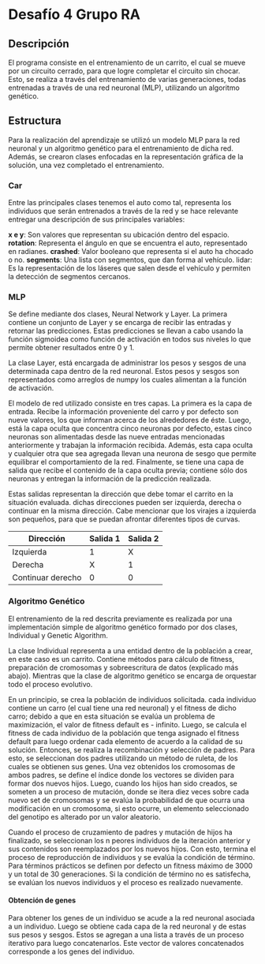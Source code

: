 # Desafío 4 Grupo RA

## Descripción
	
El programa consiste en el entrenamiento de un carrito, el cual se mueve por un circuito cerrado, para que logre completar el circuito sin chocar. Esto, se realiza a través del entrenamiento de varias generaciones, todas entrenadas a través de una red neuronal (MLP), utilizando un algoritmo genético. 


## Estructura

Para la realización del aprendizaje se utilizó un modelo MLP para la red neuronal y un algoritmo genético para el entrenamiento de dicha red. Además, se crearon clases enfocadas en la representación gráfica de la solución, una vez completado el entrenamiento.

### Car

Entre las principales clases tenemos el auto como tal, representa los individuos que serán entrenados a través de la red y se hace relevante entregar una descripción de sus principales variables:

**x e y**: Son valores que representan su ubicación dentro del espacio. 
**rotation**: Representa el ángulo en que se encuentra el auto, representado en radianes.
**crashed**: Valor booleano que representa si el auto ha chocado o no.
**segments**: Una lista con segmentos, que dan forma al vehículo. 
lidar: Es la representación de los láseres que salen desde el vehículo y permiten la detección de segmentos cercanos.

### MLP

Se define mediante dos clases, Neural Network y Layer. La primera contiene un conjunto de Layer y se encarga de recibir las entradas y retornar las predicciones. Estas predicciones se llevan a cabo usando la función sigmoidea como función de activación en todos sus niveles lo que permite obtener resultados entre 0 y 1.

La clase Layer, está encargada de administrar los pesos y sesgos de una determinada capa dentro de la red neuronal. Estos pesos y sesgos son representados como arreglos de numpy los cuales alimentan a la función de activación.

El modelo de red utilizado consiste en tres capas. La primera es la capa de entrada. Recibe la información proveniente del carro y por defecto son nueve valores, los que informan acerca de los alrededores de éste. Luego, está la capa oculta que concentra cinco neuronas por defecto, estas cinco neuronas son alimentadas desde las nueve entradas mencionadas anteriormente y trabajan la información recibida. Además, esta capa oculta y cualquier otra que sea agregada llevan una neurona  de sesgo que permite equilibrar el comportamiento de la red. Finalmente, se tiene una capa de salida que recibe el contenido de la capa oculta previa; contiene sólo dos neuronas y entregan la información de la predicción realizada.

Estas salidas representan la dirección que debe tomar el carrito en la situación evaluada. dichas direcciones pueden ser izquierda, derecha o continuar en la misma dirección. Cabe mencionar que los virajes a izquierda son pequeños, para que se puedan afrontar diferentes tipos de curvas.


| Dirección         | Salida 1 | Salida 2 |
|-------------------|----------|----------|
| Izquierda         | 1        | X        |
| Derecha           | X        | 1        |
| Continuar derecho | 0        | 0        |


### Algoritmo Genético

El entrenamiento de la red descrita previamente es realizada por una implementación simple de algoritmo genético formado por dos clases, Individual y Genetic Algorithm.

La clase Individual representa a una entidad dentro de la población a crear, en este caso es un carrito. Contiene métodos para cálculo de fitness, preparación de cromosomas y sobreescritura de datos (explicado más abajo). Mientras que la clase de algoritmo genético se encarga de orquestar todo el proceso evolutivo.

En un principio, se crea la población de individuos solicitada. cada individuo contiene un carro (el cual tiene una red neuronal) y el fitness de dicho carro; debido a que en esta situación se evalúa un problema de maximización, el valor de fitness default es - infinito. Luego, se calcula el fitness de cada individuo de la población que tenga asignado el fitness default para luego ordenar cada elemento de acuerdo a la calidad de su solución. Entonces, se realiza la recombinación y selección de padres. Para esto, se seleccionan dos padres utilizando un método de ruleta, de los cuales se obtienen sus genes. Una vez obtenidos los cromosomas de ambos padres, se define el índice donde los vectores se dividen para formar dos nuevos hijos. Luego, cuando los hijos han sido creados, se someten a un proceso de mutación, donde se itera diez veces sobre cada nuevo set de cromosomas y se evalúa la probabilidad de que ocurra una modificación en un cromosoma, si esto ocurre, un elemento seleccionado del genotipo es alterado por un valor aleatorio. 

Cuando el proceso de cruzamiento de padres y mutación de hijos ha finalizado, se seleccionan los n peores individuos de la iteración anterior y sus contenidos son reemplazados por los nuevos hijos. Con esto, termina el proceso de reproducción de individuos y se evalúa la condición de término. Para términos prácticos se definen por defecto un fitness máximo de 3000 y un total de 30 generaciones. Si la condición de término no es satisfecha, se evalúan los nuevos individuos y el proceso es realizado nuevamente.

#### Obtención de genes

Para obtener los genes de un individuo se acude a la red neuronal asociada a un individuo. Luego se obtiene cada capa de la red neuronal y de estas sus pesos y sesgos. Estos se agregan a una lista a través de un proceso iterativo para luego concatenarlos. Este vector de valores concatenados corresponde a los genes del individuo.
